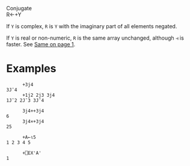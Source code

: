 <div class="heading">
  <div class="name">Conjugate</div>
  <div class="command">R←+Y</div>
</div>

If `Y` is complex, `R` is `Y` with the imaginary part of all elements negated.

If `Y` is real or non-numeric, `R` is the same array unchanged, although `⊣` is faster. See [Same on page 1](/same.md#Same).

# Examples
```apl
      +3j4
3J¯4
      +1j2 2j3 3j4
1J¯2 2J¯3 3J¯4
 
      3j4++3j4
6
      3j4×+3j4
25
 
      +A←⍳5
1 2 3 4 5
 
      +⎕EX'A'
1
```
